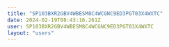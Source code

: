 ```yaml
---
title: "SP103BXR2GBV4WBESM8C4WCGNC9ED3PGT03X4WXTC"
date: 2024-02-19T08:43:16.261Z
user: SP103BXR2GBV4WBESM8C4WCGNC9ED3PGT03X4WXTC
layout: "users"
---
```

    